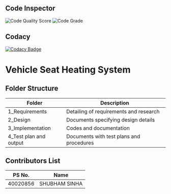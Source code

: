 ## Code Inspector
![Code Quality Score](https://api.codiga.io/project/30239/score/svg)
![Code Grade](https://api.codiga.io/project/30239/status/svg)

## Codacy
[![Codacy Badge](https://app.codacy.com/project/badge/Grade/3ce7906cc3b54c7a99f6994a9d448cf3)](https://www.codacy.com/gh/Sinha4467/M2-Embedded_Atmega328p_Microcontroller-Project/dashboard?utm_source=github.com&amp;utm_medium=referral&amp;utm_content=Sinha4467/M2-Embedded_Atmega328p_Microcontroller-Project&amp;utm_campaign=Badge_Grade)


# Vehicle Seat Heating System
## **Folder Structure**

| **Folder** | **Description** |
| --- | --- |
| 1\_Requirements | Detailing of requirements and research |
| 2\_Design | Documents specifying design details |
| 3\_Implementation | Codes and documentation |
| 4\_Test plan and output | Documents with test plans and procedures |

## Contributors List

PS No. |  Name               | 
-------|---------------------|
40020856 |SHUBHAM SINHA  |  
  

